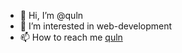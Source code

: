 - 👋 Hi, I’m @quln
- 👀 I’m interested in web-development
- 📫 How to reach me [quln](https://github.com/quln)

